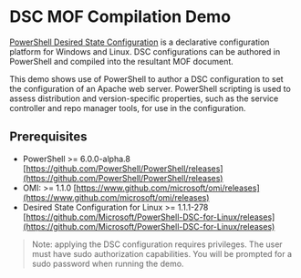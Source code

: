 # DSC MOF Compilation Demo

[PowerShell Desired State Configuration](https://docs.microsoft.com/powershell/scripting/dsc/overview) is a declarative configuration platform for Windows and Linux.
DSC configurations can be authored in PowerShell and compiled into the resultant MOF document.

This demo shows use of PowerShell to author a DSC configuration to set the configuration of an Apache web server. PowerShell scripting is used to assess distribution and version-specific properties,
such as the service controller and repo manager tools, for use in the configuration.

## Prerequisites

- PowerShell >= 6.0.0-alpha.8 [https://github.com/PowerShell/PowerShell/releases](https://github.com/PowerShell/PowerShell/releases)
- OMI: >= 1.1.0  [https://www.github.com/microsoft/omi/releases](https://www.github.com/microsoft/omi/releases)
- Desired State Configuration for Linux >= 1.1.1-278 [https://github.com/Microsoft/PowerShell-DSC-for-Linux/releases](https://github.com/Microsoft/PowerShell-DSC-for-Linux/releases)

> Note: applying the DSC configuration requires privileges. The user must have sudo authorization capabilities. You will be prompted for a sudo password when running the demo.
